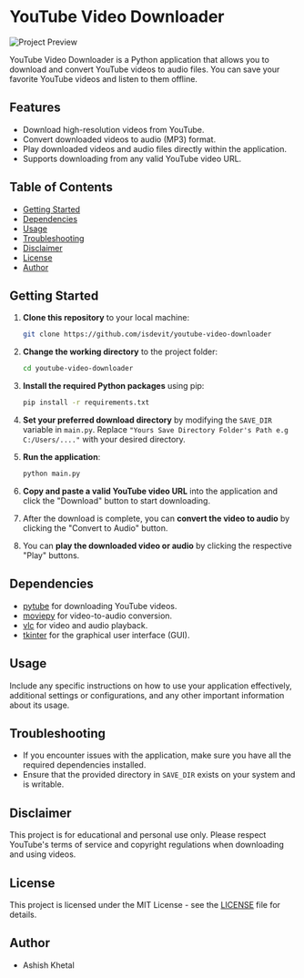 # YouTube Video Downloader

![Project Preview](url_to_screenshot.png)

YouTube Video Downloader is a Python application that allows you to download and convert YouTube videos to audio files. You can save your favorite YouTube videos and listen to them offline.

## Features

- Download high-resolution videos from YouTube.
- Convert downloaded videos to audio (MP3) format.
- Play downloaded videos and audio files directly within the application.
- Supports downloading from any valid YouTube video URL.

## Table of Contents

- [Getting Started](#getting-started)
- [Dependencies](#dependencies)
- [Usage](#usage)
- [Troubleshooting](#troubleshooting)
- [Disclaimer](#disclaimer)
- [License](#license)
- [Author](#author)

## Getting Started

1. **Clone this repository** to your local machine:

   ```bash
   git clone https://github.com/isdevit/youtube-video-downloader
   ```

2. **Change the working directory** to the project folder:

    ```bash
    cd youtube-video-downloader
    ```

3. **Install the required Python packages** using pip:

    ```bash
    pip install -r requirements.txt
    ```

4. **Set your preferred download directory** by modifying the `SAVE_DIR` variable in `main.py`. Replace `"Yours Save Directory Folder's Path e.g C:/Users/...."` with your desired directory.

5. **Run the application**:

    ```bash
    python main.py
    ```

6. **Copy and paste a valid YouTube video URL** into the application and click the "Download" button to start downloading.

7. After the download is complete, you can **convert the video to audio** by clicking the "Convert to Audio" button.

8. You can **play the downloaded video or audio** by clicking the respective "Play" buttons.

## Dependencies

- [pytube](https://python-pytube.readthedocs.io/en/latest/) for downloading YouTube videos.
- [moviepy](https://zulko.github.io/moviepy/) for video-to-audio conversion.
- [vlc](https://pypi.org/project/python-vlc/) for video and audio playback.
- [tkinter](https://docs.python.org/3/library/tkinter.html) for the graphical user interface (GUI).

## Usage

Include any specific instructions on how to use your application effectively, additional settings or configurations, and any other important information about its usage.

## Troubleshooting

- If you encounter issues with the application, make sure you have all the required dependencies installed.
- Ensure that the provided directory in `SAVE_DIR` exists on your system and is writable.

## Disclaimer

This project is for educational and personal use only. Please respect YouTube's terms of service and copyright regulations when downloading and using videos.

## License

This project is licensed under the MIT License - see the [LICENSE](LICENSE) file for details.

## Author

- Ashish Khetal

